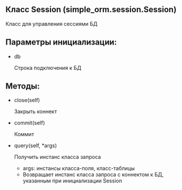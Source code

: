 ## Класс Session (simple_orm.session.Session)
Класс для управления сессиями БД

## Параметры инициализации:
* db
    
    Строка подключения к БД

## Методы:
* close(self)
 
    Закрыть коннект
* commit(self) 
    
    Коммит
* query(self, *args)

    Получить инстанс класса запроса
    * args: инстансы класса-поля, класс-таблицы
    * Возвращает инстанс класса запроса с коннектом к БД, указанным при инициализации Session
